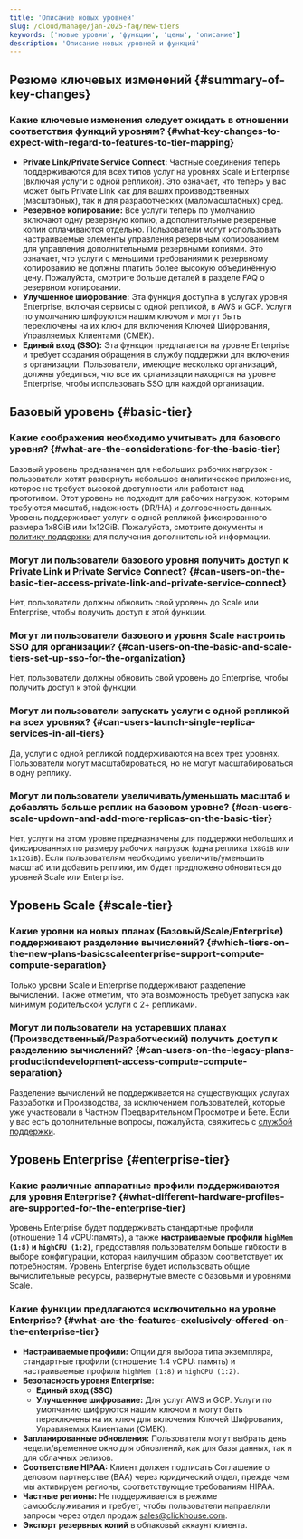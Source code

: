 ```yaml
---
title: 'Описание новых уровней'
slug: /cloud/manage/jan-2025-faq/new-tiers
keywords: ['новые уровни', 'функции', 'цены', 'описание']
description: 'Описание новых уровней и функций'
---
```


## Резюме ключевых изменений {#summary-of-key-changes}

### Какие ключевые изменения следует ожидать в отношении соответствия функций уровням? {#what-key-changes-to-expect-with-regard-to-features-to-tier-mapping}

- **Private Link/Private Service Connect:** Частные соединения теперь поддерживаются для всех типов услуг на уровнях Scale и Enterprise (включая услуги с одной репликой). Это означает, что теперь у вас может быть Private Link как для ваших производственных (масштабных), так и для разработческих (маломасштабных) сред.
- **Резервное копирование:** Все услуги теперь по умолчанию включают одну резервную копию, а дополнительные резервные копии оплачиваются отдельно. Пользователи могут использовать настраиваемые элементы управления резервным копированием для управления дополнительными резервными копиями. Это означает, что услуги с меньшими требованиями к резервному копированию не должны платить более высокую объединённую цену. Пожалуйста, смотрите больше деталей в разделе FAQ о резервном копировании.
- **Улучшенное шифрование:** Эта функция доступна в услугах уровня Enterprise, включая сервисы с одной репликой, в AWS и GCP. Услуги по умолчанию шифруются нашим ключом и могут быть переключены на их ключ для включения Ключей Шифрования, Управляемых Клиентами (CMEK).
- **Единый вход (SSO):** Эта функция предлагается на уровне Enterprise и требует создания обращения в службу поддержки для включения в организации. Пользователи, имеющие несколько организаций, должны убедиться, что все их организации находятся на уровне Enterprise, чтобы использовать SSO для каждой организации.

## Базовый уровень {#basic-tier}

### Какие соображения необходимо учитывать для базового уровня? {#what-are-the-considerations-for-the-basic-tier}

Базовый уровень предназначен для небольших рабочих нагрузок - пользователи хотят развернуть небольшое аналитическое приложение, которое не требует высокой доступности или работают над прототипом. Этот уровень не подходит для рабочих нагрузок, которым требуются масштаб, надежность (DR/HA) и долговечность данных. Уровень поддерживает услуги с одной репликой фиксированного размера 1x8GiB или 1x12GiB. Пожалуйста, смотрите документы и [политику поддержки](https://clickhouse.com/support/program) для получения дополнительной информации.

### Могут ли пользователи базового уровня получить доступ к Private Link и Private Service Connect? {#can-users-on-the-basic-tier-access-private-link-and-private-service-connect}

Нет, пользователи должны обновить свой уровень до Scale или Enterprise, чтобы получить доступ к этой функции.

### Могут ли пользователи базового и уровня Scale настроить SSO для организации? {#can-users-on-the-basic-and-scale-tiers-set-up-sso-for-the-organization}

Нет, пользователи должны обновить свой уровень до Enterprise, чтобы получить доступ к этой функции.

### Могут ли пользователи запускать услуги с одной репликой на всех уровнях? {#can-users-launch-single-replica-services-in-all-tiers}

Да, услуги с одной репликой поддерживаются на всех трех уровнях. Пользователи могут масштабироваться, но не могут масштабироваться в одну реплику.

### Могут ли пользователи увеличивать/уменьшать масштаб и добавлять больше реплик на базовом уровне? {#can-users-scale-updown-and-add-more-replicas-on-the-basic-tier}

Нет, услуги на этом уровне предназначены для поддержки небольших и фиксированных по размеру рабочих нагрузок (одна реплика `1x8GiB` или `1x12GiB`). Если пользователям необходимо увеличить/уменьшить масштаб или добавить реплики, им будет предложено обновиться до уровней Scale или Enterprise.

## Уровень Scale {#scale-tier}

### Какие уровни на новых планах (Базовый/Scale/Enterprise) поддерживают разделение вычислений? {#which-tiers-on-the-new-plans-basicscaleenterprise-support-compute-compute-separation}

Только уровни Scale и Enterprise поддерживают разделение вычислений. Также отметим, что эта возможность требует запуска как минимум родительской услуги с 2+ репликами.

### Могут ли пользователи на устаревших планах (Производственный/Разработческий) получить доступ к разделению вычислений? {#can-users-on-the-legacy-plans-productiondevelopment-access-compute-compute-separation}

Разделение вычислений не поддерживается на существующих услугах Разработки и Производства, за исключением пользователей, которые уже участвовали в Частном Предварительном Просмотре и Бете. Если у вас есть дополнительные вопросы, пожалуйста, свяжитесь с [службой поддержки](https://clickhouse.com/support/program).

## Уровень Enterprise {#enterprise-tier}

### Какие различные аппаратные профили поддерживаются для уровня Enterprise? {#what-different-hardware-profiles-are-supported-for-the-enterprise-tier}

Уровень Enterprise будет поддерживать стандартные профили (отношение 1:4 vCPU:память), а также **настраиваемые профили `highMem (1:8)` и `highCPU (1:2)`**, предоставляя пользователям больше гибкости в выборе конфигурации, которая наилучшим образом соответствует их потребностям. Уровень Enterprise будет использовать общие вычислительные ресурсы, развернутые вместе с базовыми и уровнями Scale.

### Какие функции предлагаются исключительно на уровне Enterprise? {#what-are-the-features-exclusively-offered-on-the-enterprise-tier}

- **Настраиваемые профили:** Опции для выбора типа экземпляра, стандартные профили (отношение 1:4 vCPU: память) и настраиваемые профили `highMem (1:8)` и `highCPU (1:2)`.
- **Безопасность уровня Enterprise:**
    - **Единый вход (SSO)**
    - **Улучшенное шифрование:** Для услуг AWS и GCP. Услуги по умолчанию шифруются нашим ключом и могут быть переключены на их ключ для включения Ключей Шифрования, Управляемых Клиентами (CMEK).
- **Запланированные обновления:** Пользователи могут выбрать день недели/временное окно для обновлений, как для базы данных, так и для облачных релизов.  
- **Соответствие HIPAA:** Клиент должен подписать Соглашение о деловом партнерстве (BAA) через юридический отдел, прежде чем мы активируем регионы, соответствующие требованиям HIPAA.
- **Частные регионы:** Не поддерживается в режиме самообслуживания и требует, чтобы пользователи направляли запросы через отдел продаж sales@clickhouse.com.
- **Экспорт резервных копий** в облаковый аккаунт клиента.
